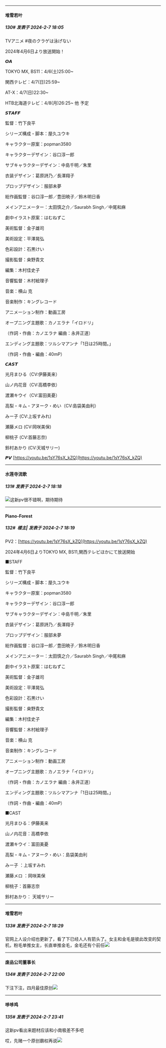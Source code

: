
*****

####  堆雪若叶  
##### 130#       发表于 2024-2-7 18:05

TVアニメ #夜のクラゲは泳げない

2024年4月6日より放送開始！

𝙊𝘼

TOKYO MX, BS11：4/6(土)25:00~

関西テレビ：4/7(日)25:59~

AT-X：4/7(日)22:30~

HTB北海道テレビ：4/8(月)26:25~ 他 予定

𝙎𝙏𝘼𝙁𝙁

監督：竹下良平

シリーズ構成・脚本：屋久ユウキ

キャラクター原案：popman3580

キャラクターデザイン：谷口淳一郎

サブキャラクターデザイン：中島千明／朱里

衣装デザイン：葛原詩乃／長澤翔子

プロップデザイン：服部未夢

総作画監督：谷口淳一郎／豊田暁子／鈴木明日香

メインアニメーター：太田慎之介／Saurabh Singh／中尾和麻

劇中イラスト原案：はむねずこ

美術監督：金子雄司

美術設定：平澤晃弘

色彩設計：石黒けい

撮影監督：桒野貴文

編集：木村佳史子

音響監督：木村絵理子

音楽：横山 克

音楽制作：キングレコード

アニメーション制作：動画工房

オープニング主題歌：カノエラナ「イロドリ」

（作詞・作曲：カノエラナ 編曲：永井正道）

エンディング主題歌：ツルシマアンナ「1日は25時間。」

（作詞・作曲・編曲：40mP）

𝘾𝘼𝙎𝙏

光月まひる（CV:伊藤美来）

山ノ内花音（CV:高橋李依）

渡瀬キウイ（CV:富田美憂） 

高梨・キム・アヌーク・めい（CV:島袋美由利） 

みー子 (CV:上坂すみれ)

瀬藤メロ (CV:岡咲美保)

柳桃子 (CV:首藤志奈)

鈴村あかり (CV:天城サリー)

𝙋𝙑
[https://youtu.be/1sY76sX_kZQ](https://youtu.be/1sY76sX_kZQ)


*****

####  水莲寺流歌  
##### 131#       发表于 2024-2-7 18:18

<img src="https://static.saraba1st.com/image/smiley/face2017/062.gif" referrerpolicy="no-referrer">这新pv很不错啊，期待期待

*****

####  Piano-Forest  
##### 132#         楼主| 发表于 2024-2-7 18:19

PV2：[https://youtu.be/1sY76sX_kZQ](https://youtu.be/1sY76sX_kZQ)

2024年4月6日よりTOKYO MX, BS11,関西テレビほかにて放送開始

■STAFF

監督：竹下良平

シリーズ構成・脚本：屋久ユウキ

キャラクター原案：popman3580

キャラクターデザイン：谷口淳一郎

サブキャラクターデザイン：中島千明／朱里

衣装デザイン：葛原詩乃／長澤翔子

プロップデザイン：服部未夢

総作画監督：谷口淳一郎／豊田暁子／鈴木明日香

メインアニメーター：太田慎之介／Saurabh Singh／中尾和麻

劇中イラスト原案：はむねずこ

美術監督：金子雄司

美術設定：平澤晃弘

色彩設計：石黒けい

撮影監督：桒野貴文

編集：木村佳史子

音響監督：木村絵理子

音楽：横山 克

音楽制作：キングレコード

アニメーション制作：動画工房

オープニング主題歌：カノエラナ「イロドリ」

（作詞・作曲：カノエラナ 編曲：永井正道）

エンディング主題歌：ツルシマアンナ「1日は25時間。」

（作詞・作曲・編曲：40mP）

■CAST

光月まひる：伊藤美来

山ノ内花音：高橋李依

渡瀬キウイ：富田美憂

高梨・キム・アヌーク・めい：島袋美由利

みー子 ：上坂すみれ

瀬藤メロ ：岡咲美保

柳桃子：首藤志奈

鈴村あかり： 天城サリー


*****

####  堆雪若叶  
##### 133#       发表于 2024-2-7 18:29

官网上人设介绍也更新了，看了下已经人人有箭头了。女主和金毛是彼此改变的契机，粉毛单推女主，长直单推金毛，金毛还有个前任<img src="https://static.saraba1st.com/image/smiley/face2017/067.png" referrerpolicy="no-referrer">


*****

####  废品公司董事长  
##### 134#       发表于 2024-2-7 22:00

下注下注，四月最佳原创<img src="https://static.saraba1st.com/image/smiley/face2017/043.png" referrerpolicy="no-referrer">


*****

####  哆哆鸡  
##### 135#       发表于 2024-2-7 23:41

这新pv看出来题材应该和小南极差不多吧

哎，先赌一个原创霸权再说<img src="https://static.saraba1st.com/image/smiley/face2017/037.png" referrerpolicy="no-referrer">


